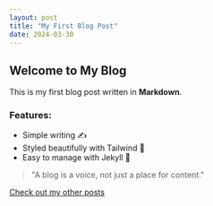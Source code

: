 ```yaml
---
layout: post
title: "My First Blog Post"
date: 2024-03-30
---
```


## Welcome to My Blog

This is my first blog post written in **Markdown**.

### Features:
- Simple writing ✍️
- Styled beautifully with Tailwind 🎨
- Easy to manage with Jekyll 🚀

> "A blog is a voice, not just a place for content."

[Check out my other posts](./blog)
